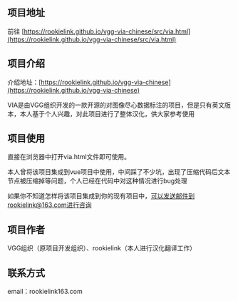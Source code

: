 ## 项目地址

前往 [https://rookielink.github.io/vgg-via-chinese/src/via.html](https://rookielink.github.io/vgg-via-chinese/src/via.html)

## 项目介绍

介绍地址：[https://rookielink.github.io/vgg-via-chinese](https://rookielink.github.io/vgg-via-chinese)

VIA是由VGG组织开发的一款开源的对图像尽心数据标注的项目，但是只有英文版本，本人基于个人兴趣，对此项目进行了整体汉化，供大家参考使用


## 项目使用

直接在浏览器中打开via.html文件即可使用。

本人曾将该项目集成到vue项目中使用，中间踩了不少坑，出现了压缩代码后文本节点被压缩掉等问题，个人已经在代码中对这种情况进行bug处理

如果你不知道怎样将该项目集成到你的现有项目中，可以发送邮件到rookielink@163.com进行咨询

## 项目作者

VGG组织（原项目开发组织）、rookielink（本人进行汉化翻译工作）

## 联系方式

email：rookielink163.com
